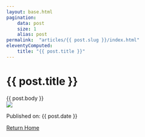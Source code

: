 ```yaml
---
layout: base.html
pagination:
    data: post
    size: 1
    alias: post
permalink:  "articles/{{ post.slug }}/index.html"
eleventyComputed: 
    title: "{{ post.title }}"
---
```


<main>
    <h1>{{ post.title }}</h1>
    <div>{{ post.body  }}</div>
    <img src="{{ post.image.fields.file.url }}?w=400" />
    <p>Published on: <time>{{ post.date }}</time></p>
    
</main>

<div class="page-footer">
    <a href="/"> 
        Return Home
    </a>
</div>